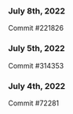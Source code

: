 ### July 8th, 2022

Commit #221826

### July 5th, 2022

Commit #314353


### July 4th, 2022

Commit #72281
